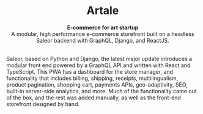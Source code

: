 <div align="center">
  <h1>Artale</h1>
</div>

<div align="center">
  <strong>E-commerce for art startup</strong>
</div>

<div align="center">
  A modular, high performance e-commerce storefront built on a headless Saleor backend with GraphQL, Django, and ReactJS.
</div>

<br>

Saleor, based on Python and Django, the latest major update introduces a modular front end powered by a GraphQL API and written with React and TypeScript. This PWA has a dashboard for the store manager, and functionality that includes billing, shipping, receipts, multilingualism, product pagination, shopping cart,
payments APIs, geo-adaptivity, SEO, built-in server-side analytics, and more. Much of the functionality came out of the box, and the rest was
added manually, as well as the front-end storefront designed by hand. 
